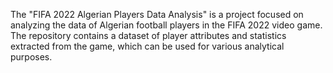 The "FIFA 2022 Algerian Players Data Analysis"  is a project focused on analyzing the data of Algerian football players in the FIFA 2022 video game.
The repository contains a dataset of player attributes and statistics extracted from the game, which can be used for various analytical purposes.
